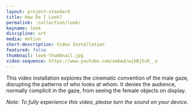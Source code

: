 ```yaml
---
layout: project-standard
title: How Do I Look?
permalink: :collection/look/
keyname: look
discipline: art
media: motion
short-description: Video Installation
featured: false
thumbnail: look-thumbnail.jpg
video-sequence: https://www.youtube.com/embed/wjbBj5sR__o
---
```


This video installation explores the cinematic convention of the male gaze, disrupting the patterns of who looks at whom. It denies the audience, normally complicit in the gaze, from seeing the female objects on display.

_Note: To fully experience this video, please turn the sound on your device._